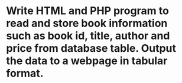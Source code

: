 # Write HTML and PHP program to read and store book information such as book id, title, author and price from database table. Output the data to a webpage in tabular format.
